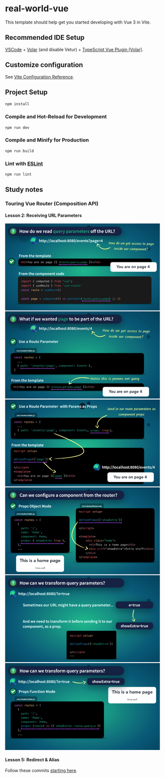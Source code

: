 # real-world-vue

This template should help get you started developing with Vue 3 in Vite.

## Recommended IDE Setup

[VSCode](https://code.visualstudio.com/) + [Volar](https://marketplace.visualstudio.com/items?itemName=Vue.volar) (and disable Vetur) + [TypeScript Vue Plugin (Volar)](https://marketplace.visualstudio.com/items?itemName=Vue.vscode-typescript-vue-plugin).

## Customize configuration

See [Vite Configuration Reference](https://vitejs.dev/config/).

## Project Setup

```sh
npm install
```

### Compile and Hot-Reload for Development

```sh
npm run dev
```

### Compile and Minify for Production

```sh
npm run build
```

### Lint with [ESLint](https://eslint.org/)

```sh
npm run lint
```
## Study notes

### Touring Vue Router (Composition API)

#### Lesson 2: Receiving URL Parameters
![](https://github.com/nnnnadia/Fake-Ass-Vue-3/blob/main/images/receiving-url-params-1.png?raw=true)
![](https://github.com/nnnnadia/Fake-Ass-Vue-3/blob/main/images/receiving-url-params-2.png?raw=true)
![](https://github.com/nnnnadia/Fake-Ass-Vue-3/blob/main/images/receiving-url-params-3.png?raw=true)
![](https://github.com/nnnnadia/Fake-Ass-Vue-3/blob/main/images/receiving-url-params-7.png?raw=true)
![](https://github.com/nnnnadia/Fake-Ass-Vue-3/blob/main/images/receiving-url-params-5.png?raw=true)
![](https://github.com/nnnnadia/Fake-Ass-Vue-3/blob/main/images/receiving-url-params-6.png?raw=true)

#### Lesson 5: Redirect & Alias

Follow these commits [starting here](https://github.com/nnnnadia/Fake-Ass-Vue-3/pull/4/commits/bf5fef5bdcb5bbfbf3689376526f09550494333c).
